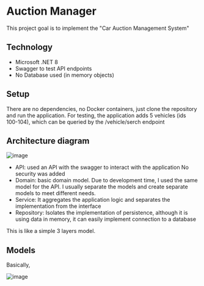 # Auction Manager
This project goal is to implement the "Car Auction Management System"

## Technology
- Microsoft .NET 8
- Swagger to test API endpoints
- No Database used (in memory objects)

## Setup
There are no dependencies, no Docker containers, just clone the repository and run the application.
For testing, the application adds 5 vehicles (ids 100-104), which can be queried by the /vehicle/serch endpoint

## Architecture diagram
![image](https://github.com/rapontual/auctionmanager/assets/8179423/a9097cc0-3dfa-48c2-82f2-9112f364e098)

- API: used an API with the swagger to interact with the application
  No security was added
- Domain: basic domain model. Due to development time, I used the same model for the API. I usually separate the models and create separate models to meet different needs.
- Service: It aggregates the application logic and separates the implementation from the interface
- Repository: Isolates the implementation of persistence, although it is using data in memory, it can easily implement connection to a database

This is like a simple 3 layers model. 

## Models
Basically, 


![image](https://github.com/rapontual/auctionmanager/assets/8179423/0d13f4d1-50cf-4a70-8a08-2308592447f5)







